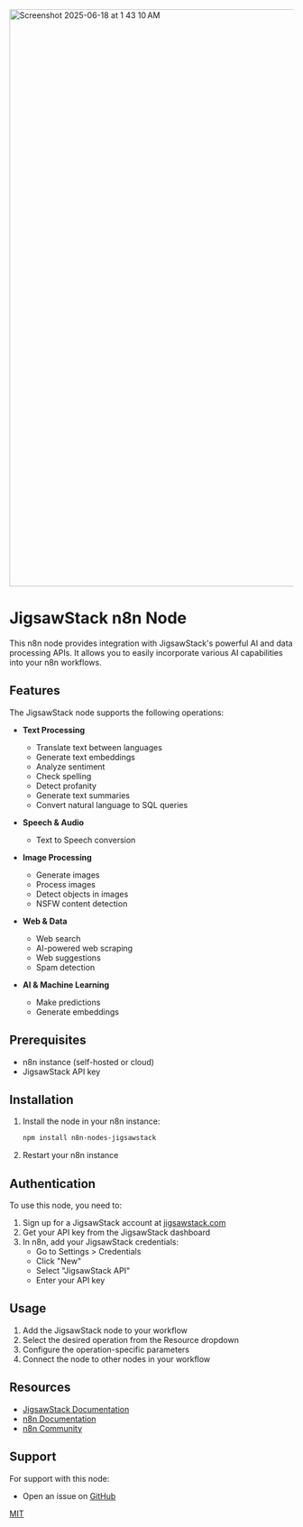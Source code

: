 <img width="1024" alt="Screenshot 2025-06-18 at 1 43 10 AM" src="https://github.com/user-attachments/assets/234f078b-641d-411f-bba2-4a7781f699b3" />

# JigsawStack n8n Node

This n8n node provides integration with JigsawStack's powerful AI and data processing APIs. It allows you to easily incorporate various AI capabilities into your n8n workflows.

## Features

The JigsawStack node supports the following operations:

- **Text Processing**
  - Translate text between languages
  - Generate text embeddings
  - Analyze sentiment
  - Check spelling
  - Detect profanity
  - Generate text summaries
  - Convert natural language to SQL queries

- **Speech & Audio**
  - Text to Speech conversion

- **Image Processing**
  - Generate images
  - Process images
  - Detect objects in images
  - NSFW content detection

- **Web & Data**
  - Web search
  - AI-powered web scraping
  - Web suggestions
  - Spam detection

- **AI & Machine Learning**
  - Make predictions
  - Generate embeddings

## Prerequisites

- n8n instance (self-hosted or cloud)
- JigsawStack API key

## Installation

1. Install the node in your n8n instance:
   ```bash
   npm install n8n-nodes-jigsawstack
   ```

2. Restart your n8n instance

## Authentication

To use this node, you need to:

1. Sign up for a JigsawStack account at [jigsawstack.com](https://jigsawstack.com)
2. Get your API key from the JigsawStack dashboard
3. In n8n, add your JigsawStack credentials:
   - Go to Settings > Credentials
   - Click "New"
   - Select "JigsawStack API"
   - Enter your API key

## Usage

1. Add the JigsawStack node to your workflow
2. Select the desired operation from the Resource dropdown
3. Configure the operation-specific parameters
4. Connect the node to other nodes in your workflow

## Resources

- [JigsawStack Documentation](https://docs.jigsawstack.com)
- [n8n Documentation](https://docs.n8n.io)
- [n8n Community](https://community.n8n.io)

## Support

For support with this node:
- Open an issue on [GitHub](https://github.com/jigsawstack/n8n-nodes-jigsawstack)


[MIT](LICENSE.md)
